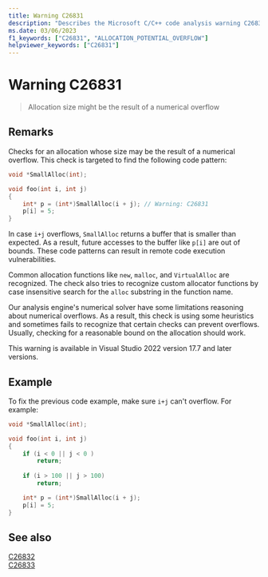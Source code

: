 ```yaml
---
title: Warning C26831
description: "Describes the Microsoft C/C++ code analysis warning C26831, its causes, and how to address it."
ms.date: 03/06/2023
f1_keywords: ["C26831", "ALLOCATION_POTENTIAL_OVERFLOW"]
helpviewer_keywords: ["C26831"]
---
```

# Warning C26831

> Allocation size might be the result of a numerical overflow

## Remarks

Checks for an allocation whose size may be the result of a numerical overflow. This check is targeted to find the following code pattern:

```cpp
void *SmallAlloc(int);

void foo(int i, int j)
{
    int* p = (int*)SmallAlloc(i + j); // Warning: C26831
    p[i] = 5;
}
```

In case `i+j` overflows, `SmallAlloc` returns a buffer that is smaller than expected. As a result, future accesses to the buffer like `p[i]` are out of bounds. These code patterns can result in remote code execution vulnerabilities.

Common allocation functions like `new`, `malloc`, and `VirtualAlloc` are recognized. The check also tries to recognize custom allocator functions by case insensitive search for the `alloc` substring in the function name.

Our analysis engine's numerical solver have some limitations reasoning about numerical overflows. As a result, this check is using some heuristics and sometimes fails to recognize that certain checks can prevent overflows.
Usually, checking for a reasonable bound on the allocation should work. 

This warning is available in Visual Studio 2022 version 17.7 and later versions.

## Example

To fix the previous code example, make sure `i+j` can't overflow. For example:

```cpp
void *SmallAlloc(int);

void foo(int i, int j)
{
    if (i < 0 || j < 0 )
        return;
    
    if (i > 100 || j > 100)
        return;

    int* p = (int*)SmallAlloc(i + j);
    p[i] = 5;
}
```

## See also

[C26832](c26832.md)\
[C26833](c26833.md)